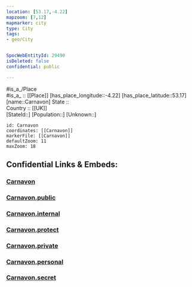 ```yaml
---
location: [53.17,-4.22] 
mapzoom: [7,12] 
mapmarker: city 
type: City
tags:
- geo/City


SpocWebEntityId: 29490
isDeleted: false
confidential: public

---
```

#is_a_/Place  
#is_a_ :: [[Place]] 
[has_place_longitude::-4.22] 
[has_place_latitude::53.17] 
[name::Carnavon] 
State ::  
Country :: [[UK]]  
[StateId::] 
[Population::] 
[Unknown::] 


```leaflet
id: Carnavon
coordinates: [[Carnavon]] 
markerFile: [[Carnavon]] 
defaultZoom: 11 
maxZoom: 18
```


## Confidential Links & Embeds: 

### [Carnavon](/_Standards/Earth/Continent/Europe/Europe~North/UK/Wales/counties~Wales/Gwynedd/cities~Gwynedd/Carnavon.md) 

### [Carnavon.public](/_public/Earth/Continent/Europe/Europe~North/UK/Wales/counties~Wales/Gwynedd/cities~Gwynedd/Carnavon.public.md) 

### [Carnavon.internal](/_internal/Earth/Continent/Europe/Europe~North/UK/Wales/counties~Wales/Gwynedd/cities~Gwynedd/Carnavon.internal.md) 

### [Carnavon.protect](/_protect/Earth/Continent/Europe/Europe~North/UK/Wales/counties~Wales/Gwynedd/cities~Gwynedd/Carnavon.protect.md) 

### [Carnavon.private](/_private/Earth/Continent/Europe/Europe~North/UK/Wales/counties~Wales/Gwynedd/cities~Gwynedd/Carnavon.private.md) 

### [Carnavon.personal](/_personal/Earth/Continent/Europe/Europe~North/UK/Wales/counties~Wales/Gwynedd/cities~Gwynedd/Carnavon.personal.md) 

### [Carnavon.secret](/_secret/Earth/Continent/Europe/Europe~North/UK/Wales/counties~Wales/Gwynedd/cities~Gwynedd/Carnavon.secret.md)

